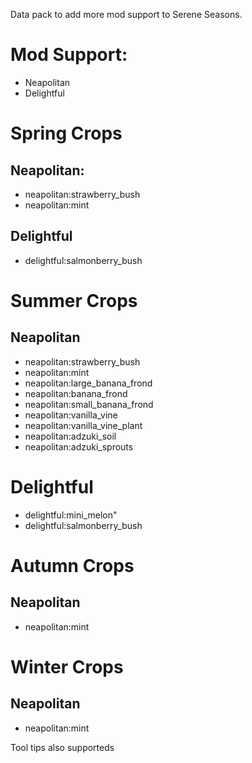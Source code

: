 Data pack to add more mod support to Serene Seasons.

# Mod Support:
* Neapolitan
* Delightful

# Spring Crops
## Neapolitan:
* neapolitan:strawberry_bush
* neapolitan:mint
## Delightful
* delightful:salmonberry_bush

# Summer Crops
## Neapolitan
* neapolitan:strawberry_bush
* neapolitan:mint
* neapolitan:large_banana_frond
* neapolitan:banana_frond
* neapolitan:small_banana_frond
* neapolitan:vanilla_vine
* neapolitan:vanilla_vine_plant
* neapolitan:adzuki_soil
* neapolitan:adzuki_sprouts
# Delightful
* delightful:mini_melon"
* delightful:salmonberry_bush

# Autumn Crops
## Neapolitan
* neapolitan:mint

# Winter Crops
## Neapolitan
* neapolitan:mint

Tool tips also supporteds
